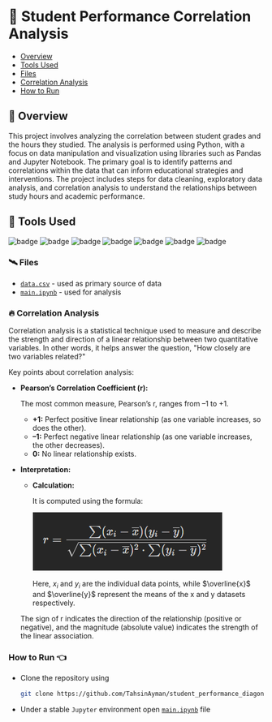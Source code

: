 # 🌄 Student Performance Correlation Analysis

- [Overview](#-overview)
- [Tools Used](#-tools-used)
- [Files](#️-files)
- [Correlation Analysis](#-correlation-analysis)
- [How to Run](#how-to-run-)

## 🚀 Overview

This project involves analyzing the correlation between student grades and the hours they studied. The analysis is performed using Python, with a focus on data manipulation and visualization using libraries such as Pandas and Jupyter Notebook. The primary goal is to identify patterns and correlations within the data that can inform educational strategies and interventions. The project includes steps for data cleaning, exploratory data analysis, and correlation analysis to understand the relationships between study hours and academic performance.

## 💼 Tools Used

![badge](https://img.shields.io/badge/git-%23F05033.svg?style=for-the-badge&logo=git&logoColor=white)
![badge](https://img.shields.io/badge/github-%23121011.svg?style=for-the-badge&logo=github&logoColor=white)
![badge](https://img.shields.io/badge/windows-%230078D6.svg?style=for-the-badge&logo=windows&logoColor=white)
![badge](https://img.shields.io/badge/vscode-%23007ACC.svg?style=for-the-badge&logo=visual-studio-code&logoColor=white)
![badge](https://img.shields.io/badge/python-%233776AB.svg?style=for-the-badge&logo=python&logoColor=white)
![badge](https://img.shields.io/badge/pandas-%23150458.svg?style=for-the-badge&logo=pandas&logoColor=white)
![badge](https://img.shields.io/badge/jupyter-%23F37626.svg?style=for-the-badge&logo=jupyter&logoColor=white)

### 🛰️ Files

- [`data.csv`](./data/data.csv) - used as primary source of data
- [`main.ipynb`](./src/main.ipynb) - used for analysis

### 🔥 Correlation Analysis

Correlation analysis is a statistical technique used to measure and describe the strength and direction of a linear relationship between two quantitative variables. In other words, it helps answer the question, "How closely are two variables related?"

Key points about correlation analysis:

- **Pearson’s Correlation Coefficient (r):**
    
    The most common measure, Pearson’s r, ranges from –1 to +1.
    
    - **+1:** Perfect positive linear relationship (as one variable increases, so does the other).
    - **–1:** Perfect negative linear relationship (as one variable increases, the other decreases).
    - **0:** No linear relationship exists.
- **Interpretation:**
    - **Calculation:**
        
        It is computed using the formula:
        
        ![formula](./assets/formula.png)
        
        Here, $x_i$ and $y_i$  are the individual data points, while $\overline{x}$ and  $\overline{y}$ represent the means of the x and y datasets respectively.
        
    
    The sign of r indicates the direction of the relationship (positive or negative), and the magnitude (absolute value) indicates the strength of the linear association.

### How to Run 👈
- Clone the repository using 
    ```bash
    git clone https://github.com/TahsinAyman/student_performance_diagonistic_analysis.git
    ```
- Under a stable `Jupyter` environment open [`main.ipynb`](./src/main.ipynb) file
